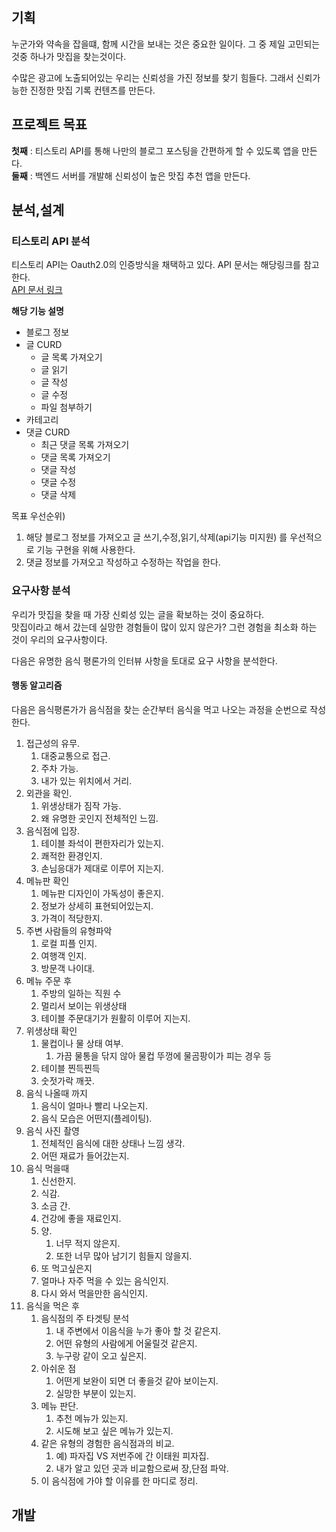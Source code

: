 ## 기획

누군가와 약속을 잡을떄, 함께 시간을 보내는 것은 중요한 일이다. 그 중 제일 고민되는 것중 하나가 맛집을 찾는것이다.

수많은 광고에 노출되어있는 우리는 신뢰성을 가진 정보를 찾기 힘들다. 그래서 신뢰가능한 진정한 맛집 기록 컨텐츠를 만든다.

## 프로젝트 목표  
**첫째** : 티스토리 API를 통해 나만의 블로그 포스팅을 간편하게 할 수 있도록 앱을 만든다.  
**둘째** : 백엔드 서버를 개발해 신뢰성이 높은 맛집 추천 앱을 만든다.

## 분석,설계

### 티스토리 API 분석
티스토리 API는 Oauth2.0의 인증방식을 채택하고 있다.
API 문서는 해당링크를 참고한다.  
[API 문서 링크](https://tistory.github.io/document-tistory-apis/)

**해당 기능 설명**  
- 블로그 정보
- 글 CURD
  - 글 목록 가져오기
  - 글 읽기
  - 글 작성
  - 글 수정
  - 파일 첨부하기
- 카테고리
- 댓글 CURD
  - 최근 댓글 목록 가져오기
  - 댓글 목록 가져오기
  - 댓글 작성
  - 댓글 수정
  - 댓글 삭제

목표 우선순위)  
1. 해당 블로그 정보를 가져오고 글 쓰기,수정,읽기,삭제(api기능 미지원) 를 우선적으로 기능 구현을 위해 사용한다.
2. 댓글 정보를 가져오고 작성하고 수정하는 작업을 한다.


### 요구사항 분석

우리가 맛집을 찾을 때 가장 신뢰성 있는 글을 확보하는 것이 중요하다.   
맛집이라고 해서 갔는데 실망한 경험들이 많이 있지 않은가? 그런 경험을 최소화 하는 것이 우리의 요구사항이다.  

다음은 유명한 음식 평론가의 인터뷰 사항을 토대로 요구 사항을 분석한다.


#### **행동 알고리즘**
다음은 음식평론가가 음식점을 찾는 순간부터 음식을 먹고 나오는 과정을 순번으로 작성한다.
1. 접근성의 유무.
   1. 대중교통으로 접근.
   2. 주차 가능.
   3. 내가 있는 위치에서 거리.
2. 외관을 확인.
   1. 위생상태가 짐작 가능.
   2. 왜 유명한 곳인지 전체적인 느낌.
3. 음식점에 입장.
   1. 테이블 좌석이 편한자리가 있는지.
   2. 쾌적한 환경인지.
   3. 손님응대가 제대로 이루어 지는지.
4. 메뉴판 확인
   1. 메뉴판 디자인이 가독성이 좋은지.
   2. 정보가 상세히 표현되어있는지.
   3. 가격이 적당한지.
5. 주변 사람들의 유형파악
   1. 로컬 피플 인지.
   2. 여행객 인지.
   3. 방문객 나이대.
6. 메뉴 주문 후
   1. 주방의 일하는 직원 수
   2. 멀리서 보이는 위생상태
   3. 테이블 주문대기가 원활히 이루어 지는지.
7. 위생상태 확인
   1. 물컵이나 물 상태 여부.
      1. 가끔 물통을 닦지 않아 물컵 뚜껑에 물곰팡이가 피는 경우 등
   2. 테이블 찐득찐득
   3. 숫젓가락 깨끗.
8. 음식 나올때 까지
   1. 음식이 얼마나 빨리 나오는지.
   2. 음식 모습은 어떤지(플레이팅).
9. 음식 사진 촬영
   1. 전체적인 음식에 대한 상태나 느낌 생각.
   2. 어떤 재료가 들어갔는지.
10. 음식 먹을때
    1. 신선한지.
    2. 식감.
    3. 소금 간.
    4. 건강에 좋을 재료인지.
    5. 양.
       1. 너무 적지 않은지.
       2. 또한 너무 많아 남기기 힘들지 않을지.
    6. 또 먹고싶은지
    7. 얼마나 자주 먹을 수 있는 음식인지.
    8. 다시 와서 먹을만한 음식인지.
11. 음식을 먹은 후
    1. 음식점의 주 타겟팅 분석
       1. 내 주변에서 이음식을 누가 좋아 할 것 같은지.
       2. 어떤 유형의 사람에게 어울릴것 같은지.
       3. 누구랑 같이 오고 싶은지.
    2. 아쉬운 점
       1. 어떤게 보완이 되면 더 좋을것 같아 보이는지.
       2. 실망한 부분이 있는지.
    3. 메뉴 판단.
       1. 추천 메뉴가 있는지.
       2. 시도해 보고 싶은 메뉴가 있는지.
    4. 같은 유형의 경험한 음식점과의 비교.
       1. 예) 파자집 VS 저번주에 간 이태원 피자집.
       2. 내가 알고 있던 곳과 비교함으로써 장,단점 파악.
    5. 이 음식점에 가야 할 이유를 한 마디로 정리.

## 개발